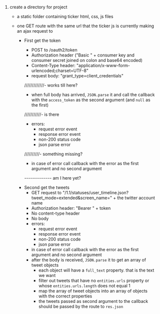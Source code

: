 1. create a directory for project

    - a static folder containing ticker html, css, js files
    - one GET route with the same url that the ticker js is currently making an ajax request to

        - First get the token

            - POST to /oauth2/token
            - Authorization header ("Basic " + consumer key and consumer secret joined on colon and base64 encoded)
            - Content-Type header: "application/x-www-form-urlencoded;charset=UTF-8"
            - request body: "grant_type=client_credentials"

            /////////////- works till here?

            - when full body has arrived, `JSON.parse` it and call the callback with the `access_token` as the second argument (and `null` as the first)

            ///////////- is there

            - errors:
                - request error event
                - response error event
                - non-200 status code
                - json parse error

            //////////- something missing?

            - in case of error call callback with the error as the first argument and no second argument


            -------------- am I here yet?
        * Second get the tweets
            * GET request to "/1.1/statuses/user_timeline.json?tweet_mode=extended&screen_name=" + the twitter account name
            * Authorization header: "Bearer " + token
            * No content-type header
            * No body
            * errors:
                * request error event
                * response error event
                * non-200 status code
                * json parse error
            * in case of error call callback with the error as the first argument and no second argument
            * after the body is received, `JSON.parse` it to get an array of tweet objects
                * each object will have a `full_text` property. that is the text we want
                * filter out tweets that have no `entities.urls` property or whose `entities.urls.length` does not equal 1
                * map the array of tweet objects into an array of objects with the correct properties
                * the tweets passed as second argument to the callback should be passed by the route to `res.json`

